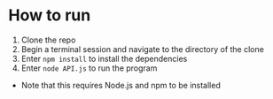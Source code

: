 # How to run #
1. Clone the repo
2. Begin a terminal session and navigate to the directory of the clone
3. Enter ```npm install``` to install the dependencies
4. Enter ```node API.js``` to run the program

* Note that this requires Node.js and npm to be installed 